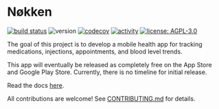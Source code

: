 # Nøkken
[![build status](https://github.com/charlottecroce/nokken/actions/workflows/code_quality.yml/badge.svg?branch=main)](https://github.com/charlottecroce/nokken/actions)
![version](https://img.shields.io/badge/version-0.0.1-blue)
[![codecov](https://codecov.io/gh/charlottecroce/nokken/graph/badge.svg?token=DTHAJGX6X9)](https://codecov.io/gh/charlottecroce/nokken)
[![activity](https://img.shields.io/github/commit-activity/m/badges/shields)](https://github.com/charlottecroce/nokken/pulse)
[![license: AGPL-3.0](https://img.shields.io/badge/license-AGPLv3-purple.svg)](LICENSE)

The goal of this project is to develop a mobile health app for tracking medications, injections, appointments, and blood level trends.

This app will eventually be released as completely free on the App Store and Google Play Store. Currently, there is no timeline for initial release.

Read the docs [here](docs/wiki/README.md).

All contributions are welcome! See [CONTRIBUTING.md](CONTRIBUTING.md) for details.

